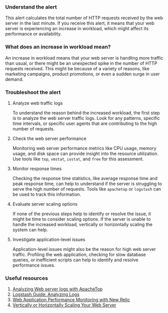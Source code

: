 ### Understand the alert

This alert calculates the total number of HTTP requests received by the web server in the last minute. If you receive this alert, it means that your web server is experiencing an increase in workload, which might affect its performance or availability.

### What does an increase in workload mean?

An increase in workload means that your web server is handling more traffic than usual, or there might be an unexpected spike in the number of HTTP requests received. This might be because of a variety of reasons, like marketing campaigns, product promotions, or even a sudden surge in user demand.

### Troubleshoot the alert

1. Analyze web traffic logs

   To understand the reason behind the increased workload, the first step is to analyze the web server traffic logs. Look for any patterns, specific time intervals, or specific user agents that are contributing to the high number of requests.

2. Check the web server performance

   Monitoring web server performance metrics like CPU usage, memory usage, and disk space can provide insight into the resource utilization. Use tools like `top`, `vmstat`, `iostat`, and `free` for this assessment.

3. Monitor response times

   Checking the response time statistics, like average response time and peak response time, can help to understand if the server is struggling to serve the high number of requests. Tools like `apachetop` or `logstash` can be used to track this information.

4. Evaluate server scaling options

   If none of the previous steps help to identify or resolve the issue, it might be time to consider scaling options. If the server is unable to handle the increased workload, vertically or horizontally scaling the system can help.

5. Investigate application-level issues

   Application-level issues might also be the reason for high web server traffic. Profiling the web application, checking for slow database queries, or inefficient scripts can help to identify and resolve performance issues.

### Useful resources

1. [Analyzing Web server logs with ApacheTop](https://www.howtoforge.com/how-to-analyze-apache-web-server-logs-apachetop)
2. [Logstash Guide: Analyzing Logs](https://www.elastic.co/guide/en/logstash/current/logstash-intro.html)
3. [Web Application Performance Monitoring with New Relic](https://newrelic.com/platform/web-application-monitoring)
4. [Vertically or Horizontally Scaling Your Web Server](https://www.digitalocean.com/community/tutorials/5-common-server-setups-for-your-web-application)